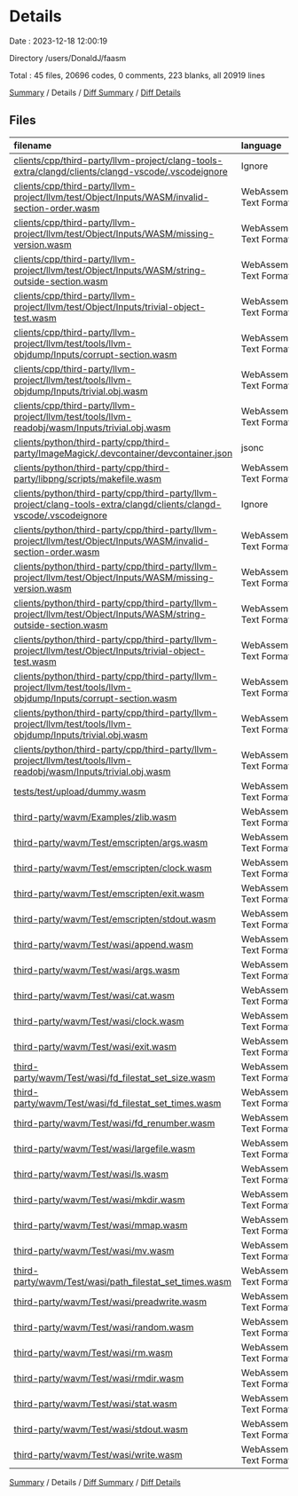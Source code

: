 # Details

Date : 2023-12-18 12:00:19

Directory /users/DonaldJ/faasm

Total : 45 files,  20696 codes, 0 comments, 223 blanks, all 20919 lines

[Summary](results.md) / Details / [Diff Summary](diff.md) / [Diff Details](diff-details.md)

## Files
| filename | language | code | comment | blank | total |
| :--- | :--- | ---: | ---: | ---: | ---: |
| [clients/cpp/third-party/llvm-project/clang-tools-extra/clangd/clients/clangd-vscode/.vscodeignore](/clients/cpp/third-party/llvm-project/clang-tools-extra/clangd/clients/clangd-vscode/.vscodeignore) | Ignore | 9 | 0 | 1 | 10 |
| [clients/cpp/third-party/llvm-project/llvm/test/Object/Inputs/WASM/invalid-section-order.wasm](/clients/cpp/third-party/llvm-project/llvm/test/Object/Inputs/WASM/invalid-section-order.wasm) | WebAssembly Text Format | 2 | 0 | 0 | 2 |
| [clients/cpp/third-party/llvm-project/llvm/test/Object/Inputs/WASM/missing-version.wasm](/clients/cpp/third-party/llvm-project/llvm/test/Object/Inputs/WASM/missing-version.wasm) | WebAssembly Text Format | 1 | 0 | 0 | 1 |
| [clients/cpp/third-party/llvm-project/llvm/test/Object/Inputs/WASM/string-outside-section.wasm](/clients/cpp/third-party/llvm-project/llvm/test/Object/Inputs/WASM/string-outside-section.wasm) | WebAssembly Text Format | 3 | 0 | 0 | 3 |
| [clients/cpp/third-party/llvm-project/llvm/test/Object/Inputs/trivial-object-test.wasm](/clients/cpp/third-party/llvm-project/llvm/test/Object/Inputs/trivial-object-test.wasm) | WebAssembly Text Format | 8 | 0 | 0 | 8 |
| [clients/cpp/third-party/llvm-project/llvm/test/tools/llvm-objdump/Inputs/corrupt-section.wasm](/clients/cpp/third-party/llvm-project/llvm/test/tools/llvm-objdump/Inputs/corrupt-section.wasm) | WebAssembly Text Format | 1 | 0 | 0 | 1 |
| [clients/cpp/third-party/llvm-project/llvm/test/tools/llvm-objdump/Inputs/trivial.obj.wasm](/clients/cpp/third-party/llvm-project/llvm/test/tools/llvm-objdump/Inputs/trivial.obj.wasm) | WebAssembly Text Format | 8 | 0 | 0 | 8 |
| [clients/cpp/third-party/llvm-project/llvm/test/tools/llvm-readobj/wasm/Inputs/trivial.obj.wasm](/clients/cpp/third-party/llvm-project/llvm/test/tools/llvm-readobj/wasm/Inputs/trivial.obj.wasm) | WebAssembly Text Format | 8 | 0 | 0 | 8 |
| [clients/python/third-party/cpp/third-party/ImageMagick/.devcontainer/devcontainer.json](/clients/python/third-party/cpp/third-party/ImageMagick/.devcontainer/devcontainer.json) | jsonc | 13 | 0 | 1 | 14 |
| [clients/python/third-party/cpp/third-party/libpng/scripts/makefile.wasm](/clients/python/third-party/cpp/third-party/libpng/scripts/makefile.wasm) | WebAssembly Text Format | 104 | 0 | 27 | 131 |
| [clients/python/third-party/cpp/third-party/llvm-project/clang-tools-extra/clangd/clients/clangd-vscode/.vscodeignore](/clients/python/third-party/cpp/third-party/llvm-project/clang-tools-extra/clangd/clients/clangd-vscode/.vscodeignore) | Ignore | 9 | 0 | 1 | 10 |
| [clients/python/third-party/cpp/third-party/llvm-project/llvm/test/Object/Inputs/WASM/invalid-section-order.wasm](/clients/python/third-party/cpp/third-party/llvm-project/llvm/test/Object/Inputs/WASM/invalid-section-order.wasm) | WebAssembly Text Format | 2 | 0 | 0 | 2 |
| [clients/python/third-party/cpp/third-party/llvm-project/llvm/test/Object/Inputs/WASM/missing-version.wasm](/clients/python/third-party/cpp/third-party/llvm-project/llvm/test/Object/Inputs/WASM/missing-version.wasm) | WebAssembly Text Format | 1 | 0 | 0 | 1 |
| [clients/python/third-party/cpp/third-party/llvm-project/llvm/test/Object/Inputs/WASM/string-outside-section.wasm](/clients/python/third-party/cpp/third-party/llvm-project/llvm/test/Object/Inputs/WASM/string-outside-section.wasm) | WebAssembly Text Format | 3 | 0 | 0 | 3 |
| [clients/python/third-party/cpp/third-party/llvm-project/llvm/test/Object/Inputs/trivial-object-test.wasm](/clients/python/third-party/cpp/third-party/llvm-project/llvm/test/Object/Inputs/trivial-object-test.wasm) | WebAssembly Text Format | 8 | 0 | 0 | 8 |
| [clients/python/third-party/cpp/third-party/llvm-project/llvm/test/tools/llvm-objdump/Inputs/corrupt-section.wasm](/clients/python/third-party/cpp/third-party/llvm-project/llvm/test/tools/llvm-objdump/Inputs/corrupt-section.wasm) | WebAssembly Text Format | 1 | 0 | 0 | 1 |
| [clients/python/third-party/cpp/third-party/llvm-project/llvm/test/tools/llvm-objdump/Inputs/trivial.obj.wasm](/clients/python/third-party/cpp/third-party/llvm-project/llvm/test/tools/llvm-objdump/Inputs/trivial.obj.wasm) | WebAssembly Text Format | 8 | 0 | 0 | 8 |
| [clients/python/third-party/cpp/third-party/llvm-project/llvm/test/tools/llvm-readobj/wasm/Inputs/trivial.obj.wasm](/clients/python/third-party/cpp/third-party/llvm-project/llvm/test/tools/llvm-readobj/wasm/Inputs/trivial.obj.wasm) | WebAssembly Text Format | 8 | 0 | 0 | 8 |
| [tests/test/upload/dummy.wasm](/tests/test/upload/dummy.wasm) | WebAssembly Text Format | 2 | 0 | 0 | 2 |
| [third-party/wavm/Examples/zlib.wasm](/third-party/wavm/Examples/zlib.wasm) | WebAssembly Text Format | 1,997 | 0 | 64 | 2,061 |
| [third-party/wavm/Test/emscripten/args.wasm](/third-party/wavm/Test/emscripten/args.wasm) | WebAssembly Text Format | 209 | 0 | 5 | 214 |
| [third-party/wavm/Test/emscripten/clock.wasm](/third-party/wavm/Test/emscripten/clock.wasm) | WebAssembly Text Format | 368 | 0 | 5 | 373 |
| [third-party/wavm/Test/emscripten/exit.wasm](/third-party/wavm/Test/emscripten/exit.wasm) | WebAssembly Text Format | 27 | 0 | 1 | 28 |
| [third-party/wavm/Test/emscripten/stdout.wasm](/third-party/wavm/Test/emscripten/stdout.wasm) | WebAssembly Text Format | 72 | 0 | 0 | 72 |
| [third-party/wavm/Test/wasi/append.wasm](/third-party/wavm/Test/wasi/append.wasm) | WebAssembly Text Format | 874 | 0 | 6 | 880 |
| [third-party/wavm/Test/wasi/args.wasm](/third-party/wavm/Test/wasi/args.wasm) | WebAssembly Text Format | 734 | 0 | 2 | 736 |
| [third-party/wavm/Test/wasi/cat.wasm](/third-party/wavm/Test/wasi/cat.wasm) | WebAssembly Text Format | 1,060 | 0 | 6 | 1,066 |
| [third-party/wavm/Test/wasi/clock.wasm](/third-party/wavm/Test/wasi/clock.wasm) | WebAssembly Text Format | 763 | 0 | 2 | 765 |
| [third-party/wavm/Test/wasi/exit.wasm](/third-party/wavm/Test/wasi/exit.wasm) | WebAssembly Text Format | 247 | 0 | 0 | 247 |
| [third-party/wavm/Test/wasi/fd_filestat_set_size.wasm](/third-party/wavm/Test/wasi/fd_filestat_set_size.wasm) | WebAssembly Text Format | 874 | 0 | 6 | 880 |
| [third-party/wavm/Test/wasi/fd_filestat_set_times.wasm](/third-party/wavm/Test/wasi/fd_filestat_set_times.wasm) | WebAssembly Text Format | 994 | 0 | 8 | 1,002 |
| [third-party/wavm/Test/wasi/fd_renumber.wasm](/third-party/wavm/Test/wasi/fd_renumber.wasm) | WebAssembly Text Format | 906 | 0 | 7 | 913 |
| [third-party/wavm/Test/wasi/largefile.wasm](/third-party/wavm/Test/wasi/largefile.wasm) | WebAssembly Text Format | 928 | 0 | 9 | 937 |
| [third-party/wavm/Test/wasi/ls.wasm](/third-party/wavm/Test/wasi/ls.wasm) | WebAssembly Text Format | 1,006 | 0 | 7 | 1,013 |
| [third-party/wavm/Test/wasi/mkdir.wasm](/third-party/wavm/Test/wasi/mkdir.wasm) | WebAssembly Text Format | 858 | 0 | 6 | 864 |
| [third-party/wavm/Test/wasi/mmap.wasm](/third-party/wavm/Test/wasi/mmap.wasm) | WebAssembly Text Format | 923 | 0 | 6 | 929 |
| [third-party/wavm/Test/wasi/mv.wasm](/third-party/wavm/Test/wasi/mv.wasm) | WebAssembly Text Format | 862 | 0 | 6 | 868 |
| [third-party/wavm/Test/wasi/path_filestat_set_times.wasm](/third-party/wavm/Test/wasi/path_filestat_set_times.wasm) | WebAssembly Text Format | 1,102 | 0 | 11 | 1,113 |
| [third-party/wavm/Test/wasi/preadwrite.wasm](/third-party/wavm/Test/wasi/preadwrite.wasm) | WebAssembly Text Format | 914 | 0 | 9 | 923 |
| [third-party/wavm/Test/wasi/random.wasm](/third-party/wavm/Test/wasi/random.wasm) | WebAssembly Text Format | 746 | 0 | 2 | 748 |
| [third-party/wavm/Test/wasi/rm.wasm](/third-party/wavm/Test/wasi/rm.wasm) | WebAssembly Text Format | 858 | 0 | 6 | 864 |
| [third-party/wavm/Test/wasi/rmdir.wasm](/third-party/wavm/Test/wasi/rmdir.wasm) | WebAssembly Text Format | 858 | 0 | 6 | 864 |
| [third-party/wavm/Test/wasi/stat.wasm](/third-party/wavm/Test/wasi/stat.wasm) | WebAssembly Text Format | 933 | 0 | 7 | 940 |
| [third-party/wavm/Test/wasi/stdout.wasm](/third-party/wavm/Test/wasi/stdout.wasm) | WebAssembly Text Format | 342 | 0 | 0 | 342 |
| [third-party/wavm/Test/wasi/write.wasm](/third-party/wavm/Test/wasi/write.wasm) | WebAssembly Text Format | 1,042 | 0 | 6 | 1,048 |

[Summary](results.md) / Details / [Diff Summary](diff.md) / [Diff Details](diff-details.md)